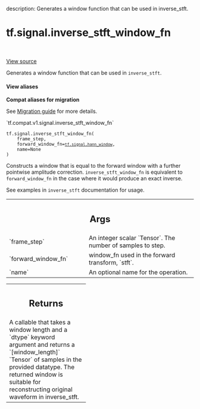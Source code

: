 description: Generates a window function that can be used in inverse_stft.

<div itemscope itemtype="http://developers.google.com/ReferenceObject">
<meta itemprop="name" content="tf.signal.inverse_stft_window_fn" />
<meta itemprop="path" content="Stable" />
</div>

# tf.signal.inverse_stft_window_fn

<!-- Insert buttons and diff -->

<table class="tfo-notebook-buttons tfo-api nocontent" align="left">

</table>

<a target="_blank" class="external" href="/code/stable/tensorflow/python/ops/signal/spectral_ops.py">View source</a>



Generates a window function that can be used in `inverse_stft`.


<section class="expandable">
  <h4 class="showalways">View aliases</h4>
  <p>
<b>Compat aliases for migration</b>
<p>See
<a href="https://www.tensorflow.org/guide/migrate">Migration guide</a> for
more details.</p>
<p>`tf.compat.v1.signal.inverse_stft_window_fn`</p>
</p>
</section>

<pre class="devsite-click-to-copy prettyprint lang-py tfo-signature-link">
<code>tf.signal.inverse_stft_window_fn(
    frame_step,
    forward_window_fn=<a href="../../tf/signal/hann_window.md"><code>tf.signal.hann_window</code></a>,
    name=None
)
</code></pre>



<!-- Placeholder for "Used in" -->

Constructs a window that is equal to the forward window with a further
pointwise amplitude correction.  `inverse_stft_window_fn` is equivalent to
`forward_window_fn` in the case where it would produce an exact inverse.

See examples in `inverse_stft` documentation for usage.

<!-- Tabular view -->
 <table class="responsive fixed orange">
<colgroup><col width="214px"><col></colgroup>
<tr><th colspan="2"><h2 class="add-link">Args</h2></th></tr>

<tr>
<td>
`frame_step`<a id="frame_step"></a>
</td>
<td>
An integer scalar `Tensor`. The number of samples to step.
</td>
</tr><tr>
<td>
`forward_window_fn`<a id="forward_window_fn"></a>
</td>
<td>
window_fn used in the forward transform, `stft`.
</td>
</tr><tr>
<td>
`name`<a id="name"></a>
</td>
<td>
An optional name for the operation.
</td>
</tr>
</table>



<!-- Tabular view -->
 <table class="responsive fixed orange">
<colgroup><col width="214px"><col></colgroup>
<tr><th colspan="2"><h2 class="add-link">Returns</h2></th></tr>
<tr class="alt">
<td colspan="2">
A callable that takes a window length and a `dtype` keyword argument and
returns a `[window_length]` `Tensor` of samples in the provided datatype.
The returned window is suitable for reconstructing original waveform in
inverse_stft.
</td>
</tr>

</table>

